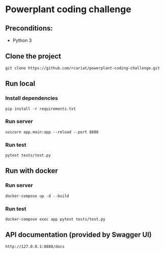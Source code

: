 # Powerplant coding challenge


## Preconditions:

- Python 3

## Clone the project

```
git clone https://github.com/rcariat/powerplant-coding-challenge.git
```

## Run local

### Install dependencies

```
pip install -r requirements.txt
```

### Run server

```
uvicorn app.main:app --reload --port 8888
```

### Run test

```
pytest tests/test.py
```

## Run with docker

### Run server

```
docker-compose up -d --build
```

### Run test

```
docker-compose exec app pytest tests/test.py
```

## API documentation (provided by Swagger UI)

```
http://127.0.0.1:8888/docs
```
